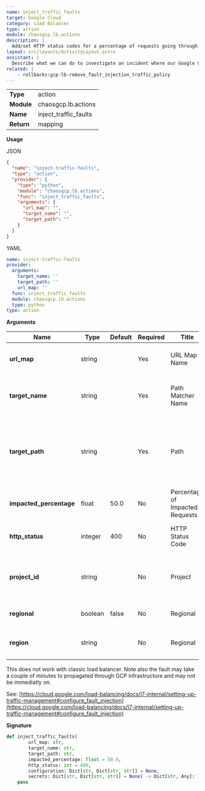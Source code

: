 ```yaml
---
name: inject_traffic_faults
target: Google Cloud
category: Load Balancer
type: action
module: chaosgcp.lb.actions
description: |
  Add/set HTTP status codes for a percentage of requests going through a url map on a given path
layout: src/layouts/ActivityLayout.astro
assistant: |
  Describe what we can do to investigate an incident where our Google Cloud Load Balancer starts returning HTTP errors? What would be a good approach to reduce our mean-time to detection?
related: |
    - rollbacks:gcp-lb-remove_fault_injection_traffic_policy
---
```


|            |                               |
| ---------- | ----------------------------- |
| **Type**   | action                        |
| **Module** | chaosgcp.lb.actions |
| **Name**   | inject_traffic_faults               |
| **Return** | mapping                       |

**Usage**

JSON

```json
{
  "name": "inject-traffic-faults",
  "type": "action",
  "provider": {
    "type": "python",
    "module": "chaosgcp.lb.actions",
    "func": "inject_traffic_faults",
    "arguments": {
      "url_map": "",
      "target_name": "",
      "target_path": ""
    }
  }
}
```

YAML

```yaml
name: inject-traffic-faults
provider:
  arguments:
    target_name: ''
    target_path: ''
    url_map: ''
  func: inject_traffic_faults
  module: chaosgcp.lb.actions
  type: python
type: action
```

**Arguments**

| Name                    | Type    | Default | Required | Title                | Description                        |
| ----------------------- | ------- | ------- | -------- | -------------------- | ---------------------------------- |
| **url_map**        | string  |         | Yes      | URL Map Name| Name of the URL map to add the fault to     |
| **target_name** | string |     | Yes       | Path Matcher Name  | Name of the patch matcher to add the fault to |
| **target_path** | string |     | Yes       | Path  | Path to impact with the fault. Must already exist in the path matcher definition |
| **impacted_percentage** | float |  50.0   | No       | Percentage of Impacted Requests  | Volume of requests to impact with the fault |
| **http_status** | integer |  400   | No       | HTTP Status Code  | HTTP status code to set on requests |
| **project_id** | string |     | No       | Project  | Name of the GCP project in which the resource is running |
| **regional** | boolean | false | No       | Regional  | Set this if the project is regional |
| **region** | string |  | No       | Regional  | Set this to the correct region if it is regional |

This does not work with classic load balancer. Note also the fault may take
a couple of minutes to propagated through GCP infrastructure and may not
be immediatly on.

See: [https://cloud.google.com/load-balancing/docs/l7-internal/setting-up-traffic-management#configure_fault_injection](https://cloud.google.com/load-balancing/docs/l7-internal/setting-up-traffic-management#configure_fault_injection)

**Signature**

```python
def inject_traffic_faults(
        url_map: str,
        target_name: str,
        target_path: str,
        impacted_percentage: float = 50.0,
        http_status: int = 400,
        configuration: Dict[str, Dict[str, str]] = None,
        secrets: Dict[str, Dict[str, str]] = None) -> Dict[str, Any]:
    pass
```
